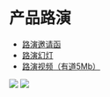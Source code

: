 # 产品路演


 * [路演邀请函](http://viewer.maka.im/k/VXMM4NB5) 
 * [路演幻灯](http://viewer.maka.im/k/XBJMJY9A)
 * [路演视频（有道5Mb）](http://note.youdao.com/groupshare/web/file.html?token=9B3C0354572742169010B459DF8606F3&gid=15172380)

![](http://i4.tietuku.com/0b40ce577a687d0a.png)
![](http://i4.tietuku.com/f5d344e3680edb47.png)